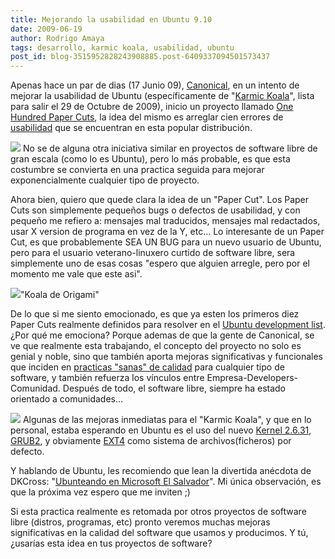 ```yaml
---
title: Mejorando la usabilidad en Ubuntu 9.10
date: 2009-06-19
author: Rodrigo Amaya
tags: desarrollo, karmic koala, usabilidad, ubuntu
post_id: blog-3515952828243908885.post-6409337094501573437
---
```


Apenas hace un par de dias (17 Junio 09), [Canonical](http://es.wikipedia.org/wiki/Canonical_Ltd.), en un intento de mejorar la usabilidad de Ubuntu (específicamente de "[Karmic Koala](http://fridge.ubuntu.com/node/1831)", lista para salir el 29 de Octubre de 2009), inicio un proyecto llamado [One Hundred Paper Cuts](https://edge.launchpad.net/hundredpapercuts), la idea del mismo es arreglar cien errores de [usabilidad](http://www.srbyte.com/2009/03/pruebas-de-uso-usability-test.html) que se encuentran en esta popular distribución.

[![](http://2.bp.blogspot.com/_ayvorITawE4/SjwbXovRU-I/AAAAAAAACC4/kxy6xVaryCA/s320/onehundredpaprcuts.jpg)](http://2.bp.blogspot.com/_ayvorITawE4/SjwbXovRU-I/AAAAAAAACC4/kxy6xVaryCA/s1600-h/onehundredpaprcuts.jpg) No se de alguna otra iniciativa similar en proyectos de software libre de gran escala (como lo es Ubuntu), pero lo más probable, es que esta costumbre se convierta en una practica seguida para mejorar exponencialmente cualquier tipo de proyecto.

Ahora bien, quiero que quede clara la idea de un "Paper Cut". Los Paper Cuts son simplemente pequeños bugs o defectos de usabilidad, y con pequeño me refiero a: mensajes mal traducidos, mensajes mal redactados, usar X version de programa en vez de la Y, etc... Lo interesante de un Paper Cut, es que probablemente SEA UN BUG para un nuevo usuario de Ubuntu, pero para el usuario veterano-linuxero curtido de software libre, sera simplemente uno de esas cosas "espero que alguien arregle, pero por el momento me vale que este asi".

[![](http://4.bp.blogspot.com/_ayvorITawE4/Sjwdltt_3hI/AAAAAAAACDI/9SOnaA12I40/s320/Koala_Bear.jpg)](http://4.bp.blogspot.com/_ayvorITawE4/Sjwdltt_3hI/AAAAAAAACDI/9SOnaA12I40/s1600-h/Koala_Bear.jpg)"Koala de Origami"

De lo que si me siento emocionado, es que ya esten los primeros diez Paper Cuts realmente definidos para resolver en el [Ubuntu development list](https://lists.ubuntu.com/archives/ubuntu-devel/2009-June/028354.html). ¿Por qué me emociona? Porque ademas de que la gente de Canonical, se ve que realmente esta trabajando, el concepto del proyecto no solo es genial y noble, sino que también aporta mejoras significativas y funcionales que inciden en [practicas "sanas" de calidad](http://www.srbyte.com/2009/05/comentario-sobre-qa.html) para cualquier tipo de software, y también refuerza los vínculos entre Empresa-Developers-Comunidad. Después de todo, el software libre, siempre ha estado orientado a comunidades...

[![](http://2.bp.blogspot.com/_ayvorITawE4/Sjwb7eoCG7I/AAAAAAAACDA/9J0KPJgh8u8/s320/ubuntu-linux-community.jpg)](http://2.bp.blogspot.com/_ayvorITawE4/Sjwb7eoCG7I/AAAAAAAACDA/9J0KPJgh8u8/s1600-h/ubuntu-linux-community.jpg) Algunas de las mejoras inmediatas para el "Karmic Koala", y que en lo personal, estaba esperando en Ubuntu es el uso del nuevo [Kernel 2.6.31](http://www.kernel.org/), [GRUB2](http://www.gnu.org/software/grub/grub-2.en.html), y obviamente [EXT4](http://es.wikipedia.org/wiki/Ext4) como sistema de archivos(ficheros) por defecto.

Y hablando de Ubuntu, les recomiendo que lean la divertida anécdota de DKCross: "[Ubunteando en Microsoft El Salvador](http://decacross.org/blog/wp-trackback.php?p=344)". Mi única observación, es que la próxima vez espero que me inviten ;)

Si esta practica realmente es retomada por otros proyectos de software libre (distros, programas, etc) pronto veremos muchas mejoras significativas en la calidad del software que usamos y producimos. Y tú, ¿usarías esta idea en tus proyectos de software?